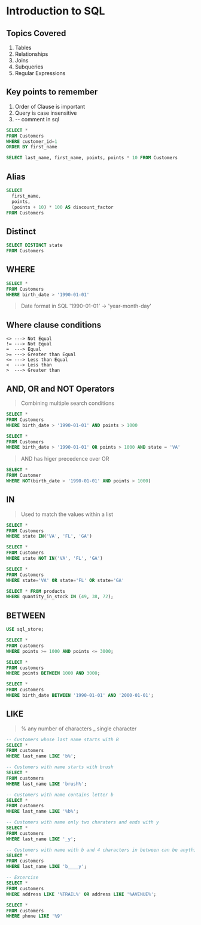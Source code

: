 # Introduction to SQL

## Topics Covered
1. Tables
2. Relationships
3. Joins
4. Subqueries
5. Regular Expressions

## Key points to remember
1. Order of Clause is important
2. Query is case insensitive
3. -- comment in sql

```sql
SELECT *
FROM Customers
WHERE customer_id=1
ORDER BY first_name
```

```sql
SELECT last_name, first_name, points, points * 10 FROM Customers
```
## Alias

```sql
SELECT
  first_name,
  points,
  (points + 10) * 100 AS discount_factor
FROM Customers
```

## Distinct

```sql
SELECT DISTINCT state
FROM Customers
```

## WHERE

```sql
SELECT *
FROM Customers
WHERE birth_date > '1990-01-01'
```

> Date format in SQL '1990-01-01' -> 'year-month-day'
## Where clause conditions 
```
<> ---> Not Equal
!= ---> Not Equal
=  ---> Equal
>= ---> Greater than Equal
<= ---> Less than Equal
<  ---> Less than
>  ---> Greater than
```
## AND, OR and NOT Operators
> Combining multiple search conditions

```sql
SELECT *
FROM Customers
WHERE birth_date > '1990-01-01' AND points > 1000

SELECT *
FROM Customers
WHERE birth_date > '1990-01-01' OR points > 1000 AND state = 'VA'
```

> AND has higer precedence over OR

```sql
SELECT *
FROM Customer
WHERE NOT(birth_date > '1990-01-01' AND points > 1000)
```
## IN
> Used to match the values within a list

```sql
SELECT *
FROM Customers
WHERE state IN('VA', 'FL', 'GA')
```

```sql
SELECT *
FROM Customers
WHERE state NOT IN('VA', 'FL', 'GA')
```

```sql
SELECT *
FROM Customers
WHERE state='VA' OR state='FL' OR state='GA'
```

```sql
SELECT * FROM products
WHERE quantity_in_stock IN (49, 38, 72);
```

## BETWEEN

```sql
USE sql_store;

SELECT * 
FROM customers
WHERE points >= 1000 AND points <= 3000;

SELECT *
FROM customers
WHERE points BETWEEN 1000 AND 3000;

SELECT *
FROM customers
WHERE birth_date BETWEEN '1990-01-01' AND '2000-01-01';
```

## LIKE

> % any number of characters
> _ single character

```sql
-- Customers whose last name starts with B
SELECT *
FROM customers
WHERE last_name LIKE 'b%';

-- Customers with name starts with brush
SELECT *
FROM customers
WHERE last_name LIKE 'brush%';

-- Customers with name contains letter b
SELECT *
FROM customers
WHERE last_name LIKE '%b%';

-- Customers with name only two charaters and ends with y
SELECT *
FROM customers
WHERE last_name LIKE '_y';

-- Customers with name with b and 4 characters in between can be anything and ends with letter y
SELECT *
FROM customers
WHERE last_name LIKE 'b____y';

-- Excercise
SELECT *
FROM customers
WHERE address LIKE '%TRAIL%' OR address LIKE '%AVENUE%';

SELECT *
FROM customers
WHERE phone LIKE '%9'
```
